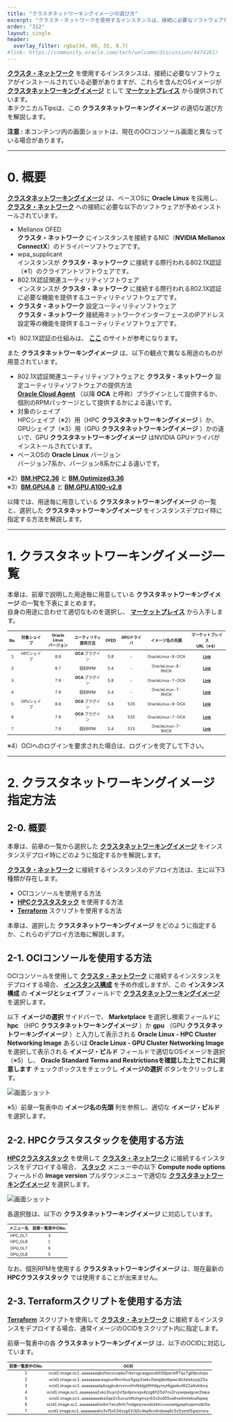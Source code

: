 ```yaml
---
title: "クラスタネットワーキングイメージの選び方"
excerpt: "クラスタ・ネットワークを使用するインスタンスは、接続に必要なソフトウェアがインストールされている必要がありますが、これらを含んだOSイメージがクラスタネットワーキングイメージとしてマーケットプレイスから提供されています。本テクニカルTipsは、このクラスタネットワーキングイメージの適切な選び方を解説します。"
order: "312"
layout: single
header:
  overlay_filter: rgba(34, 66, 55, 0.7)
#link: https://community.oracle.com/tech/welcome/discussion/4474261/
---
```

<style>
table, th, td {
    font-size: 80%;
}
</style>

**[クラスタ・ネットワーク](/ocitutorials/hpc/#5-1-クラスタネットワーク)** を使用するインスタンスは、接続に必要なソフトウェアがインストールされている必要がありますが、これらを含んだOSイメージが **[クラスタネットワーキングイメージ](/ocitutorials/hpc/#5-13-クラスタネットワーキングイメージ)** として **[マーケットプレイス](/ocitutorials/hpc/#5-5-マーケットプレイス)** から提供されています。  
本テクニカルTipsは、この **クラスタネットワーキングイメージ** の適切な選び方を解説します。

**注意 :** 本コンテンツ内の画面ショットは、現在のOCIコンソール画面と異なっている場合があります。

***
# 0. 概要

**[クラスタネットワーキングイメージ](/ocitutorials/hpc/#5-13-クラスタネットワーキングイメージ)** は、ベースOSに **Oracle Linux** を採用し、 **[クラスタ・ネットワーク](/ocitutorials/hpc/#5-1-クラスタネットワーク)** への接続に必要な以下のソフトウェアが予めインストールされています。

- Mellanox OFED  
**クラスタ・ネットワーク** にインスタンスを接続するNIC（**NVIDIA Mellanox ConnectX**）のドライバーソフトウェアです。
- wpa_supplicant  
インスタンスが **クラスタ・ネットワーク** に接続する際行われる802.1X認証（※1）のクライアントソフトウェアです。
- 802.1X認証関連ユーティリティソフトウェア  
インスタンスが **クラスタ・ネットワーク** に接続する際行われる802.1X認証に必要な機能を提供するユーティリティソフトウェアです。
- **クラスタ・ネットワーク** 設定ユーティリティソフトウェア  
**クラスタ・ネットワーク** 接続用ネットワークインターフェースのIPアドレス設定等の機能を提供するユーティリティソフトウェアです。

※1）802.1X認証の仕組みは、 **[ここ](https://www.infraexpert.com/study/wireless14.html)** のサイトが参考になります。  

また **クラスタネットワーキングイメージ** は、以下の観点で異なる用途のものが用意されています。

- 802.1X認証関連ユーティリティソフトウェアと **クラスタ・ネットワーク** 設定ユーティリティソフトウェアの提供方法  
**[Oracle Cloud Agent](https://docs.oracle.com/ja-jp/iaas/Content/Compute/Tasks/manage-plugins.htm)** （以降 **OCA** と呼称）プラグインとして提供するか、個別のRPMパッケージとして提供するかによる違いです。  
- 対象のシェイプ  
HPCシェイプ（※2）用（HPC **クラスタネットワーキングイメージ** ）か、GPUシェイプ（※3）用（GPU **クラスタネットワーキングイメージ** ）かの違いで、GPU **クラスタネットワーキングイメージ** はNVIDIA GPUドライバがインストールされています。  
- ベースOSの **Oracle Linux** バージョン  
バージョン7系か、バージョン8系かによる違いです。  

※2）**[BM.HPC2.36](https://docs.oracle.com/ja-jp/iaas/Content/Compute/References/computeshapes.htm#previous-generation-shapes__previous-generation-bm)** と **[BM.Optimized3.36](https://docs.oracle.com/ja-jp/iaas/Content/Compute/References/computeshapes.htm#bm-hpc-optimized)**  
※3）**[BM.GPU4.8](https://docs.oracle.com/ja-jp/iaas/Content/Compute/References/computeshapes.htm#bm-gpu)** と **[BM.GPU.A100-v2.8](https://docs.oracle.com/ja-jp/iaas/Content/Compute/References/computeshapes.htm#bm-gpu)** 

以降では、用途毎に用意している **クラスタネットワーキングイメージ** の一覧と、選択した **クラスタネットワーキングイメージ** をインスタンスデプロイ時に指定する方法を解説します。

***
# 1. クラスタネットワーキングイメージ一覧

本章は、前章で説明した用途毎に用意している **クラスタネットワーキングイメージ** の一覧を下表にまとめます。  
自身の用途に合わせて適切なものを選択し、 **[マーケットプレイス](/ocitutorials/hpc/#5-5-マーケットプレイス)** から入手します。  

|No.| 対象シェイプ  | **Oracle Linux**<br>バージョン | ユーティリティ<br>提供方法 | OFED | GPUドライバ | イメージ名の先頭           | **マーケットプレイス**<br>URL（※4）                                                    |
| :-:|:-----: | :-----------------------: | :--------------: | :--: | :-----: | :----------------: | :---------------------------------------------------------------------: |
|1| HPCシェイプ | 8.8                       | **OCA** プラグイン         | 5.8  | -       | OracleLinux-8-OCA  | **[Link](https://cloud.oracle.com/marketplace/application/63394796/)**  |
|2|         | 8.7                       | 個別RPM            | 5.4  | -       | OracleLinux-8-RHCK | **[Link](https://cloud.oracle.com/marketplace/application/63394796/)**  |
|3|         | 7.9                       | **OCA** プラグイン         | 5.8  | -       | OracleLinux-7-OCA  | **[Link](https://cloud.oracle.com/marketplace/application/63394796/)**  |
|  4|       | 7.9                       | 個別RPM            | 5.4  | -       | OracleLinux-7-RHCK | **[Link](https://cloud.oracle.com/marketplace/application/63394796/)**  |
| 5|GPUシェイプ | 8.8                       | **OCA** プラグイン         | 5.8  | 535     | OracleLinux-8-OCA  | **[Link](https://cloud.oracle.com/marketplace/application/134254210/)** |
|   6|      | 7.9                       | **OCA** プラグイン         | 5.8  | 535     | OracleLinux-7-OCA  | **[Link](https://cloud.oracle.com/marketplace/application/134254210/)** |
|     7|    | 7.9                       | 個別RPM            | 5.4  | 515     | OracleLinux-7-RHCK | **[Link](https://cloud.oracle.com/marketplace/application/134254210/)** |

※4）OCIへのログインを要求された場合は、ログインを完了して下さい。

***
# 2. クラスタネットワーキングイメージ指定方法

## 2-0. 概要

本章は、前章の一覧から選択した **[クラスタネットワーキングイメージ](/ocitutorials/hpc/#5-13-クラスタネットワーキングイメージ)** をインスタンスデプロイ時にどのように指定するかを解説します。

**[クラスタ・ネットワーク](/ocitutorials/hpc/#5-1-クラスタネットワーク)** に接続するインスタンスのデプロイ方法は、主に以下3種類が存在します。

- OCIコンソールを使用する方法
- **[HPCクラスタスタック](/ocitutorials/hpc/#5-10-hpcクラスタスタック)** を使用する方法
-  **[Terraform](/ocitutorials/hpc/#5-12-terraform)** スクリプトを使用する方法

本章は、選択した **クラスタネットワーキングイメージ** をどのように指定するか、これらのデプロイ方法毎に解説します。

## 2-1. OCIコンソールを使用する方法

OCIコンソールを使用して **[クラスタ・ネットワーク](/ocitutorials/hpc/#5-1-クラスタネットワーク)** に接続するインスタンスをデプロイする場合、 **[インスタンス構成](/ocitutorials/hpc/#5-7-インスタンス構成)** を予め作成しますが、この **インスタンス構成** の **イメージとシェイプ** フィールドで **[クラスタネットワーキングイメージ](/ocitutorials/hpc/#5-13-クラスタネットワーキングイメージ)** を選択します。

以下 **イメージの選択** サイドバーで、 **Marketplace** を選択し検索フィールドに **hpc** （HPC **クラスタネットワーキングイメージ** ）か **gpu** （GPU **クラスタネットワーキングイメージ** ）と入力して表示される **Oracle Linux - HPC Cluster Networking Image** あるいは **Oracle Linux - GPU Cluster Networking Image** を選択して表示される **イメージ・ビルド** フィールドで適切なOSイメージを選択（※5）し、 **Oracle Standard Terms and Restrictionsを確認した上でこれに同意します** チェックボックスをチェックし **イメージの選択** ボタンをクリックします。

![画面ショット](console_page01.png)

※5）前章一覧表中の **イメージ名の先頭** 列を参照し、適切な **イメージ・ビルド** を選択します。

## 2-2. HPCクラスタスタックを使用する方法

**[HPCクラスタスタック](/ocitutorials/hpc/#5-10-hpcクラスタスタック)** を使用して **[クラスタ・ネットワーク](/ocitutorials/hpc/#5-1-クラスタネットワーク)** に接続するインスタンスをデプロイする場合、 **[スタック](/ocitutorials/hpc/#5-3-スタック)** メニュー中の以下 **Compute node options** フィールドの **Image version** プルダウンメニューで適切な **[クラスタネットワーキングイメージ](/ocitutorials/hpc/#5-13-クラスタネットワーキングイメージ)** を選択します。

![画面ショット](console_page02.png)

各選択肢は、以下の **クラスタネットワーキングイメージ** に対応しています。

| メニュー名   | 前章一覧表中のNo. |
| :-----: | :--------: |
| HPC_OL7 | 3          |
| HPC_OL8 | 1          |
| GPU_OL7 | 6          |
| GPU_OL8 | 5          |

なお、個別RPMを使用する **クラスタネットワーキングイメージ** は、現在最新の **HPCクラスタスタック** では使用することが出来ません。

## 2-3. Terraformスクリプトを使用する方法

 **[Terraform](/ocitutorials/hpc/#5-12-terraform)** スクリプトを使用して **[クラスタ・ネットワーク](/ocitutorials/hpc/#5-1-クラスタネットワーク)** に接続するインスタンスをデプロイする場合、通常イメージのOCIDをスクリプト内に指定します。

前章一覧表中の各 **クラスタネットワーキングイメージ** は、以下のOCIDに対応しています。

| 前章一覧表中のNo. | OCID                                                                           |
| :--------: | :----------------------------------------------------------------------------: |
| 1          | ocid1.image.oc1..aaaaaaaajkzfwcucvqdui7rksrvgcaagoxutbh56pecbff7qz7gbfpruhzja  |
| 2          | ocid1.image.oc1..aaaaaaaaceagnur6krcfous5gxp2iwkv2teiqijbntbpwc4b3alxkzyqi25a |
| 3          | ocid1.image.oc1..aaaaaaaalq4xqgkvjkrvvcvsfmfkbljgt6hfdqymyt6gpekuf622a6xktbcq |
| 4          | ocid1.image.oc1..aaaaaaaa2ukz3tuyn2st5p4pnxsqx4zzg6fi25d7ns2rvywqaalgcer2tepa  |
| 5          | ocid1.image.oc1..aaaaaaaaeka3qe2v5ucxztilltohgmsyr63s3cd55uidtve4mtietoafopeq  |
| 6          | ocid1.image.oc1..aaaaaaaaliisi4m7wcz6nh7mdgezjvwxdozktccuxoawlgyephuqomotb3ia  |
| 7          | ocid1.image.oc1..aaaaaaaalro3vf5xh34zvg42i3j5c4kp6rx4ndoeq6c5v5zzotl5gwjrnxra  |